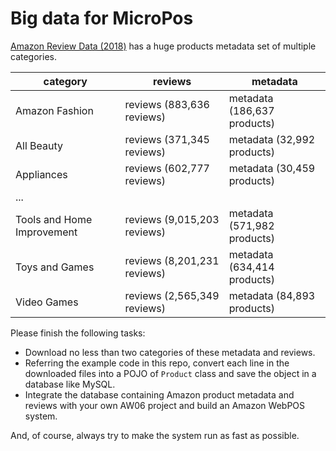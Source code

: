 # Big data for MicroPos


[Amazon Review Data (2018)](https://nijianmo.github.io/amazon/index.html) has a huge products metadata set of multiple categories.

|category| reviews | metadata |
|--| -- | -- |
|Amazon Fashion|reviews (883,636 reviews)|metadata (186,637 products)|
|All Beauty|reviews (371,345 reviews)|metadata (32,992 products)|
|Appliances|reviews (602,777 reviews)|metadata (30,459 products)|
| ... |
|Tools and Home Improvement|reviews (9,015,203 reviews)|metadata (571,982 products)|
Toys and Games|reviews (8,201,231 reviews)|metadata (634,414 products)|
Video Games|reviews (2,565,349 reviews)|metadata (84,893 products)|

Please finish the following tasks:

- Download no less than two categories of these metadata and reviews.
- Referring the example code in this repo, convert each line in the downloaded files into a POJO of `Product` class and save the object in a database like MySQL. 
- Integrate the database containing Amazon product metadata and reviews with your own AW06 project and build an Amazon WebPOS system.


And, of course, always try to make the system run as fast as possible.